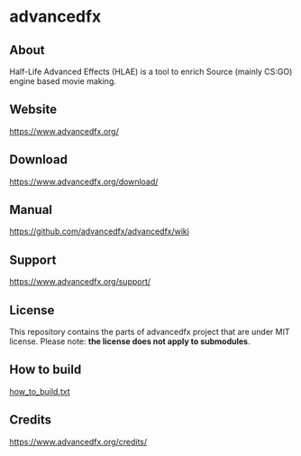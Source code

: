 # advancedfx

## About

Half-Life Advanced Effects (HLAE) is a tool to enrich Source (mainly CS:GO) engine based movie making.

## Website

https://www.advancedfx.org/

## Download

https://www.advancedfx.org/download/

## Manual

https://github.com/advancedfx/advancedfx/wiki

## Support

https://www.advancedfx.org/support/

## License

This repository contains the parts of advancedfx project that are under MIT license. Please note: **the license does not apply to submodules**.

## How to build

[how_to_build.txt](https://raw.githubusercontent.com/advancedfx/advancedfx/main/how_to_build.txt)

## Credits

https://www.advancedfx.org/credits/
